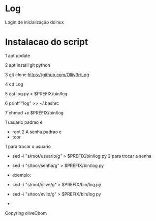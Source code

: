 # Log
Login de inicialização doinux

# Instalacao do script

1 apt update

2 apt install git python

3 git clone https://github.com/Olliv3r/Log

4 cd Log

5 cat log.py > $PREFIX/bin/log

6 printf "log" >> ~/.bashrc

7 chmod +x $PREFIX/bin/log


1 usuario padrao é
* root
2 A senha padrao e
* toor

1 para trocar o usuario
* sed -i "s/root/usuario/g" > $PREFIX/bin/log.py
2 para trocar a senha
* sed -i "s/toor/senha/g" > $PREFIX/bin/log.py

* exemplo:

*	sed -i "s/root/olive/g" > $PREFIX/bin/log.py
*	sed -i "s/toor/evilo/g" > $PREFIX/bin/log py
*

Copyring oliveObom
